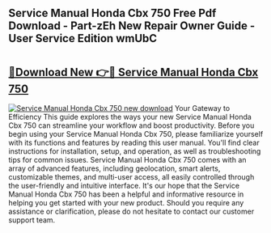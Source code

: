 ## Service Manual Honda Cbx 750 Free Pdf Download - Part-zEh New Repair Owner Guide - User Service Edition wmUbC

# <h2><a href="http://bc49695.oget.top/?id=Service+Manual+Honda+Cbx+750">🔗Download New 👉🔴 Service Manual Honda Cbx 750</a></h2>

[![Service Manual Honda Cbx 750 new download](https://i.imgur.com/5g1atiW.png)](http://bc49695.oget.top/?id=Service+Manual+Honda+Cbx+750)
Your Gateway to Efficiency This guide explores the ways your new Service Manual Honda Cbx 750 can streamline your workflow and boost productivity. Before you begin using your Service Manual Honda Cbx 750, please familiarize yourself with its functions and features by reading this user manual. You'll find clear instructions for installation, setup, and operation, as well as troubleshooting tips for common issues. Service Manual Honda Cbx 750 comes with an array of advanced features, including geolocation, smart alerts, customizable themes, and multi-user access, all easily controlled through the user-friendly and intuitive interface. It's our hope that the Service Manual Honda Cbx 750 has been a helpful and informative resource in helping you get started with your new product. Should you require any assistance or clarification, please do not hesitate to contact our customer support team.

